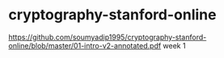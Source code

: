 # cryptography-stanford-online
https://github.com/soumyadip1995/cryptography-stanford-online/blob/master/01-intro-v2-annotated.pdf 
week 1
